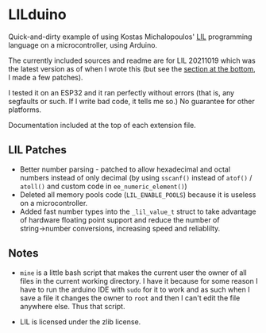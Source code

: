 # LILduino

Quick-and-dirty example of using Kostas Michalopoulos' [LIL](http://runtimeterror.com/tech/lil/) programming language on a microcontroller, using Arduino.

The currently included sources and readme are for LIL 20211019 which was the latest version as of when I wrote this (but see the [section at the bottom](#lil-patches), I made a few patches).

I tested it on an ESP32 and it ran perfectly without errors (that is, any segfaults or such. If I write bad code, it tells me so.) No guarantee for other platforms.

Documentation included at the top of each extension file.

## LIL Patches

* Better number parsing - patched to allow hexadecimal and octal numbers instead of only decimal (by using `sscanf()` instead of `atof()` / `atoll()` and custom code in `ee_numeric_element()`)
* Deleted all memory pools code (`LIL_ENABLE_POOLS`) because it is useless on a microcontroller.
* Added fast number types into the `_lil_value_t` struct to take advantage of hardware floating point support and reduce the number of string&rarr;number conversions, increasing speed and reliablilty.

## Notes

* `mine` is a little bash script that makes the current user the owner of all files in the current working directory. I have it because for some reason I have to run the arduino IDE with `sudo` for it to work and as such when I save a file it changes the owner to `root` and then I can't edit the file anywhere else. Thus that script.

* LIL is licensed under the zlib license.
